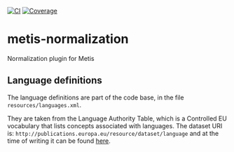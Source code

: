[![CI](https://github.com/europeana/metis-schema/actions/workflows/ci.yml/badge.svg)](https://github.com/europeana/metis-schema/actions/workflows/ci.yml)
[![Coverage](https://sonarcloud.io/api/project_badges/measure?project=europeana_metis-normalization&metric=coverage)](https://sonarcloud.io/summary/new_code?id=europeana_metis-normalization)

# metis-normalization
Normalization plugin for Metis

## Language definitions
The language definitions are part of the code base, in the file `resources/languages.xml`. 

They are taken from the Language Authority Table, which is a Controlled EU vocabulary that lists
concepts associated with languages. The dataset URI is: `http://publications.europa.eu/resource/dataset/language` 
and at the time of writing it can be found 
[here](https://op.europa.eu/en/web/eu-vocabularies/dataset/-/resource?uri=http://publications.europa.eu/resource/dataset/language).